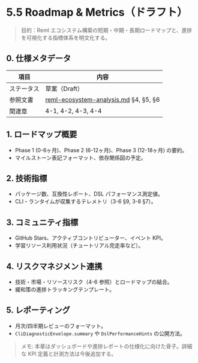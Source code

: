 # 5.5 Roadmap & Metrics（ドラフト）

> 目的：Reml エコシステム構築の短期・中期・長期ロードマップと、進捗を可視化する指標体系を明文化する。

## 0. 仕様メタデータ

| 項目 | 内容 |
| --- | --- |
| ステータス | 草案（Draft） |
| 参照文書 | [reml-ecosystem-analysis.md](reml-ecosystem-analysis.md) §4, §5, §6 |
| 関連章 | 4-1, 4-2, 4-3, 4-4 |

## 1. ロードマップ概要

- Phase 1 (0-6ヶ月)、Phase 2 (6-12ヶ月)、Phase 3 (12-18ヶ月) の要約。
- マイルストーン表記フォーマット、依存関係図の予定。

## 2. 技術指標

- パッケージ数、互換性レポート、DSL パフォーマンス測定値。
- CLI・ランタイムが収集するテレメトリ（3-6 §9, 3-8 §7）。

## 3. コミュニティ指標

- GitHub Stars、アクティブコントリビューター、イベント KPI。
- 学習リソース利用状況（チュートリアル完走率など）。

## 4. リスクマネジメント連携

- 技術・市場・リソースリスク（4-6 参照）とロードマップの結合。
- 緩和策の進捗トラッキングテンプレート。

## 5. レポーティング

- 月次/四半期レビューのフォーマット。
- `CliDiagnosticEnvelope.summary` や `DslPerformanceHints` の公開方法。

> メモ: 本章はダッシュボードや進捗レポートの仕様化に向けた骨子。詳細な KPI 定義と計測方法は今後追加する。
